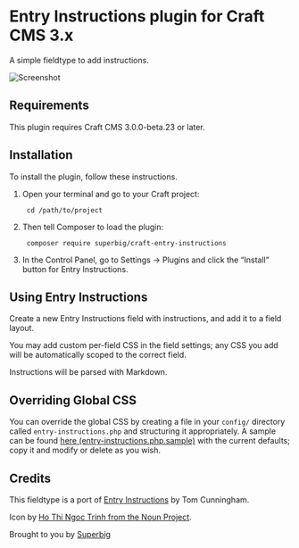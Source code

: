 # Entry Instructions plugin for Craft CMS 3.x

A simple fieldtype to add instructions.

![Screenshot](resources/img/plugin-logo.png)

## Requirements

This plugin requires Craft CMS 3.0.0-beta.23 or later.

## Installation

To install the plugin, follow these instructions.

1. Open your terminal and go to your Craft project:

        cd /path/to/project

2. Then tell Composer to load the plugin:

        composer require superbig/craft-entry-instructions

3. In the Control Panel, go to Settings → Plugins and click the “Install” button for Entry Instructions.

## Using Entry Instructions

Create a new Entry Instructions field with instructions, and add it to a field layout.

You may add custom per-field CSS in the field settings; any CSS you add will be automatically scoped to the correct field.

Instructions will be parsed with Markdown.

## Overriding Global CSS

You can override the global CSS by creating a file in your `config/` directory called `entry-instructions.php` and structuring it appropriately.
A sample can be found [here (entry-instructions.php.sample)](entry-instructions.php.sample) with the current defaults; copy it and modify or delete as you wish.  

## Credits

This fieldtype is a port of [Entry Instructions](https://github.com/thomasthesecond/EntryInstructions) by Tom Cunningham.

Icon by [Ho Thi Ngoc Trinh from the Noun Project](https://thenounproject.com/term/info/538899).

Brought to you by [Superbig](https://superbig.co)
